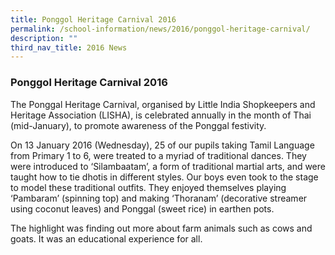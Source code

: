 ```yaml
---
title: Ponggol Heritage Carnival 2016
permalink: /school-information/news/2016/ponggol-heritage-carnival/
description: ""
third_nav_title: 2016 News
---
```

### **Ponggol Heritage Carnival 2016**
The Ponggal Heritage Carnival, organised by Little India Shopkeepers and Heritage Association (LISHA), is celebrated annually in the month of Thai (mid-January), to promote awareness of the Ponggal festivity.

On 13 January 2016 (Wednesday), 25 of our pupils taking Tamil Language from Primary 1 to 6, were treated to a myriad of traditional dances. They were introduced to ‘Silambaatam’, a form of traditional martial arts, and were taught how to tie dhotis in different styles. Our boys even took to the stage to model these traditional outfits. They enjoyed themselves playing ‘Pambaram’ (spinning top) and making ‘Thoranam’ (decorative streamer using coconut leaves) and Ponggal (sweet rice) in earthen pots.

The highlight was finding out more about farm animals such as cows and goats. It was an educational experience for all.